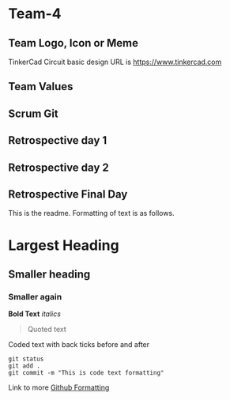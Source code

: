 # Team-4

## Team Logo, Icon or Meme

TinkerCad Circuit basic design URL is
https://www.tinkercad.com

## Team Values

## Scrum Git

## Retrospective day 1

## Retrospective day 2

## Retrospective Final Day

This is the readme. Formatting of text is as follows.

# Largest Heading
## Smaller heading
### Smaller again

**Bold Text**
*italics*
>Quoted text

Coded text with back ticks before and after
```
git status
git add .
git commit -m "This is code text formatting"
```

Link to more [Github Formatting](https://help.github.com/en/github/writing-on-github/basic-writing-and-formatting-syntax)
